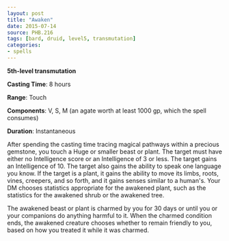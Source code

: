 ```yaml
---
layout: post
title: "Awaken"
date: 2015-07-14
source: PHB.216
tags: [bard, druid, level5, transmutation]
categories:
- spells
---
```


**5th-level transmutation**

**Casting Time**: 8 hours

**Range**: Touch

**Components**: V, S, M (an agate worth at least 1000 gp, which the spell consumes)

**Duration**: Instantaneous

After spending the casting time tracing magical pathways within a precious gemstone, you touch a Huge or smaller beast or plant. The target must have either no Intelligence score or an Intelligence of 3 or less. The target gains an Intelligence of 10. The target also gains the ability to speak one language you know. If the target is a plant, it gains the ability to move its limbs, roots, vines, creepers, and so forth, and it gains senses similar to a human's. Your DM chooses statistics appropriate for the awakened plant, such as the statistics for the awakened shrub or the awakened tree.

The awakened beast or plant is charmed by you for 30 days or until you or your companions do anything harmful to it. When the charmed condition ends, the awakened creature chooses whether to remain friendly to you, based on how you treated it while it was charmed.
